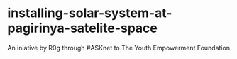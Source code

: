 # installing-solar-system-at-pagirinya-satelite-space
An iniative by R0g through #ASKnet to The Youth Empowerment Foundation 
